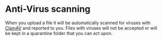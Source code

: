 # Anti-Virus scanning

When you upload a file it will be automatically scanned for viruses with [ClamAV](https://www.clamav.net) and reported to you. Files with viruses will not be accepted or will be kept in a quarantine folder that you can act upon.

